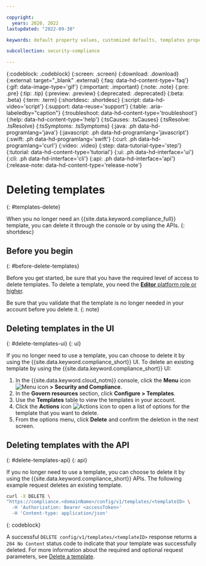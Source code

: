 ```yaml
---

copyright:
  years: 2020, 2022
lastupdated: "2022-09-30"

keywords: default property values, customized defaults, templates properties, resource governance

subcollection: security-compliance

---
```


{:codeblock: .codeblock}
{:screen: .screen}
{:download: .download}
{:external: target="_blank" .external}
{:faq: data-hd-content-type='faq'}
{:gif: data-image-type='gif'}
{:important: .important}
{:note: .note}
{:pre: .pre}
{:tip: .tip}
{:preview: .preview}
{:deprecated: .deprecated}
{:beta: .beta}
{:term: .term}
{:shortdesc: .shortdesc}
{:script: data-hd-video='script'}
{:support: data-reuse='support'}
{:table: .aria-labeledby="caption"}
{:troubleshoot: data-hd-content-type='troubleshoot'}
{:help: data-hd-content-type='help'}
{:tsCauses: .tsCauses}
{:tsResolve: .tsResolve}
{:tsSymptoms: .tsSymptoms}
{:java: .ph data-hd-programlang='java'}
{:javascript: .ph data-hd-programlang='javascript'}
{:swift: .ph data-hd-programlang='swift'}
{:curl: .ph data-hd-programlang='curl'}
{:video: .video}
{:step: data-tutorial-type='step'}
{:tutorial: data-hd-content-type='tutorial'}
{:ui: .ph data-hd-interface='ui'}
{:cli: .ph data-hd-interface='cli'}
{:api: .ph data-hd-interface='api'}
{:release-note: data-hd-content-type='release-note'}


# Deleting templates
{: #templates-delete}

When you no longer need an {{site.data.keyword.compliance_full}} template, you can delete it through the console or by using the APIs.
{: shortdesc}




## Before you begin
{: #before-delete-templates}

Before you get started, be sure that you have the required level of access to delete templates. To delete a template, you need the [**Editor** platform role or higher](/docs/security-compliance?topic=security-compliance-access-management).

Be sure that you validate that the template is no longer needed in your account before you delete it.
{: note}


## Deleting templates in the UI
{: #delete-templates-ui}
{: ui}

If you no longer need to use a template, you can choose to delete it by using the {{site.data.keyword.compliance_short}} UI. To delete an existing template by using the {{site.data.keyword.compliance_short}} UI:

1. In the {{site.data.keyword.cloud_notm}} console, click the **Menu** icon ![Menu icon](../icons/icon_hamburger.svg) **> Security and Compliance**.
2. In the **Govern resources** section, click **Configure > Templates**.
3. Use the **Templates** table to view the templates in your account.
4. Click the **Actions** icon ![Actions icon](../icons/actions-icon-vertical.svg) to open a list of options for the template that you want to delete.
5. From the options menu, click **Delete** and confirm the deletion in the next screen.



## Deleting templates with the API
{: #delete-templates-api}
{: api}

If you no longer need to use a template, you can choose to delete it by using the {{site.data.keyword.compliance_short}} APIs. The following example request deletes an existing template.

```sh
curl -X DELETE \
"https://compliance.<domainName>/config/v1/templates/<templateID> \
  -H 'Authorization: Bearer <accessToken>'
  -H 'Content-type: application/json'
```
{: codeblock}

A successful `DELETE config/v1/templates/<templateID>` response returns a `204 No Content` status code to indicate that your template was successfully deleted. For more information about the required and optional request parameters, see [Delete a template](/apidocs/security-compliance-config#delete-template).

